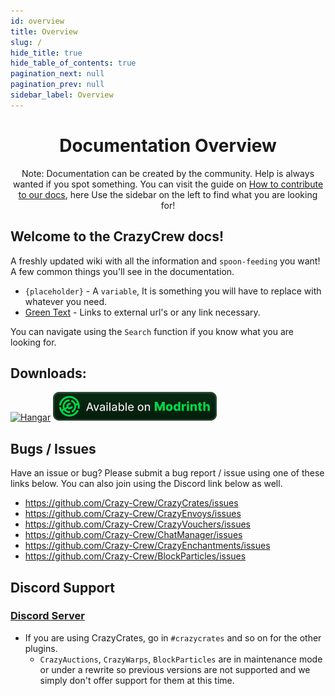```yaml
---
id: overview
title: Overview
slug: /
hide_title: true
hide_table_of_contents: true
pagination_next: null
pagination_prev: null
sidebar_label: Overview
---
```

<center>

# Documentation Overview
Note: Documentation can be created by the community. Help is always wanted if you spot something. You can visit the guide on [How to contribute to our docs](https://github.com/Crazy-Crew/CrazyDocs/blob/main/README.md), here
Use the sidebar on the left to find what you are looking for!
</center>

## Welcome to the CrazyCrew docs!
A freshly updated wiki with all the information and `spoon-feeding` you want! A few common things you'll see in the documentation.
 * `{placeholder}` - A `variable`, It is something you will have to replace with whatever you need.
 * [Green Text](https://docs.crazycrew.us) - Links to external url's or any link necessary.

 You can navigate using the `Search` function if you know what you are looking for.

## Downloads:
[![Hangar](https://raw.githubusercontent.com/intergrav/devins-badges/v3/assets/compact/available/hangar_46h.png)](https://hangar.papermc.io/CrazyCrew/)
[![Modrinth](https://raw.githubusercontent.com/intergrav/devins-badges/v3/assets/compact/available/modrinth_46h.png)](https://modrinth.com/user/ryderbelserion)

## Bugs / Issues
Have an issue or bug? Please submit a bug report / issue using one of these links below. You can also join using the Discord link below as well.
 * https://github.com/Crazy-Crew/CrazyCrates/issues
 * https://github.com/Crazy-Crew/CrazyEnvoys/issues
 * https://github.com/Crazy-Crew/CrazyVouchers/issues
 * https://github.com/Crazy-Crew/ChatManager/issues
 * https://github.com/Crazy-Crew/CrazyEnchantments/issues
 * https://github.com/Crazy-Crew/BlockParticles/issues

## Discord Support
 ### [Discord Server](https://discord.gg/badbones-s-live-chat-182615261403283459)
- If you are using CrazyCrates, go in `#crazycrates` and so on for the other plugins.
  - `CrazyAuctions`, `CrazyWarps`, `BlockParticles` are in maintenance mode or under a rewrite so previous versions are not supported and we simply don't offer support for them at this time.
